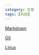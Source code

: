 ```yaml
---
category: 文章 
tags: [系統]
---
```



[Markdown](https://hkdickyko.github.io/%E6%96%87%E7%AB%A0/Markdown)

[Git](https://hkdickyko.github.io/%E9%9B%BB%E8%85%A6/Git)

[Linux](https://hkdickyko.github.io/%E9%9B%BB%E8%85%A6/linux)

